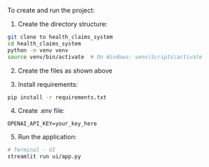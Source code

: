 To create and run the project:

1. Create the directory structure:
```bash
git clone to health_claims_system
cd health_claims_system
python -m venv venv
source venv/bin/activate  # On Windows: venv\Scripts\activate
```

2. Create the files as shown above

3. Install requirements:
```bash
pip install -r requirements.txt
```

4. Create .env file:
```env
OPENAI_API_KEY=your_key_here
```

5. Run the application:
```bash
# Terminal - UI
streamlit run ui/app.py
```
